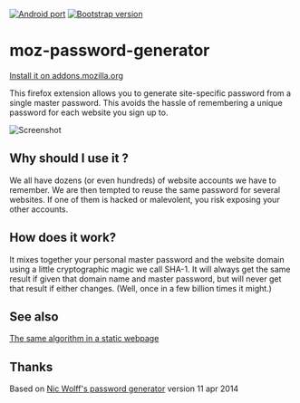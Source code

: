 [![Android port](https://img.shields.io/badge/Ported%20on-Android-green.svg?style=popout-square&logo=android)](https://github.com/xvello/salasana-android)
[![Bootstrap version](https://img.shields.io/badge/Ported%20on-Bootstrap-purple.svg?style=popout-square&logo=bootstrap)](https://github.com/xvello/salasana-android)

# moz-password-generator

[Install it on addons.mozilla.org](https://addons.mozilla.org/en-US/firefox/addon/salasana-password-generator/)

This firefox extension allows you to generate site-specific password from a single master password. This avoids the hassle of remembering a unique password for each website you sign up to.

![Screenshot](https://raw.githubusercontent.com/xvello/salasana-webextension/master/screenshot.png)

## Why should I use it ?
We all have dozens (or even hundreds) of website accounts we have to remember. We are then tempted to reuse the same password for several websites. If one of them is hacked or malevolent, you risk exposing your other accounts.

## How does it work?
It mixes  together your personal master password and the website domain using a little cryptographic magic we call SHA-1. It will always get the same result if given that domain name and master password, but will never get that result if either changes. (Well, once in a few billion times it might.)

## See also

[The same algorithm in a static webpage](https://github.com/xvello/password-generator)

## Thanks

Based on [Nic Wolff's password generator](http://angel.net/~nic/passwd.current.html) version 11 apr 2014
